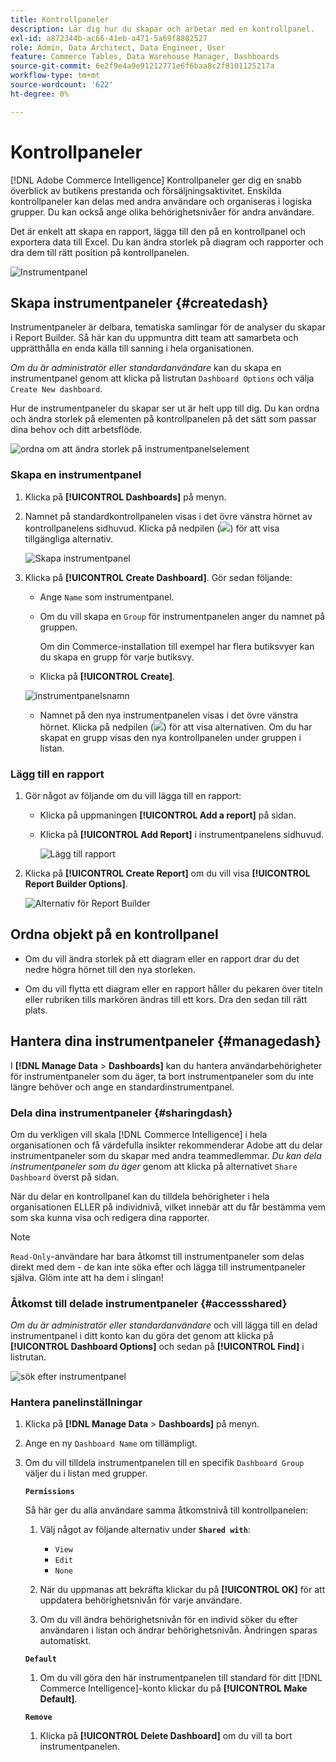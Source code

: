 ```yaml
---
title: Kontrollpaneler
description: Lär dig hur du skapar och arbetar med en kontrollpanel.
exl-id: a872344b-ac66-41eb-a471-5a69f8802527
role: Admin, Data Architect, Data Engineer, User
feature: Commerce Tables, Data Warehouse Manager, Dashboards
source-git-commit: 6e2f9e4a9e91212771e6f6baa8c2f8101125217a
workflow-type: tm+mt
source-wordcount: '622'
ht-degree: 0%

---
```


# Kontrollpaneler

[!DNL Adobe Commerce Intelligence] Kontrollpaneler ger dig en snabb överblick av butikens prestanda och försäljningsaktivitet. Enskilda kontrollpaneler kan delas med andra användare och organiseras i logiska grupper. Du kan också ange olika behörighetsnivåer för andra användare.

Det är enkelt att skapa en rapport, lägga till den på en kontrollpanel och exportera data till Excel. Du kan ändra storlek på diagram och rapporter och dra dem till rätt position på kontrollpanelen.

![Instrumentpanel](../../assets/magento-bi-report-builder-revenue-by-products-formula-report-holiday-sales-dashboard.png)

## Skapa instrumentpaneler {#createdash}

Instrumentpaneler är delbara, tematiska samlingar för de analyser du skapar i Report Builder. Så här kan du uppmuntra ditt team att samarbeta och upprätthålla en enda källa till sanning i hela organisationen.

*Om du är administratör eller standardanvändare* kan du skapa en instrumentpanel genom att klicka på listrutan `Dashboard Options` och välja `Create New dashboard`.

Hur de instrumentpaneler du skapar ser ut är helt upp till dig. Du kan ordna och ändra storlek på elementen på kontrollpanelen på det sätt som passar dina behov och ditt arbetsflöde.

![ordna om att ändra storlek på instrumentpanelselement](../../assets/arrange_resize_dashboard_element.gif)

### Skapa en instrumentpanel

1. Klicka på **[!UICONTROL Dashboards]** på menyn.

1. Namnet på standardkontrollpanelen visas i det övre vänstra hörnet av kontrollpanelens sidhuvud. Klicka på nedpilen (![](../../assets/magento-bi-btn-down.png)) för att visa tillgängliga alternativ.

   ![Skapa instrumentpanel](../../assets/magento-bi-dashboard-create.png)

1. Klicka på **[!UICONTROL Create Dashboard]**. Gör sedan följande:

   * Ange `Name` som instrumentpanel.

   * Om du vill skapa en `Group` för instrumentpanelen anger du namnet på gruppen.

     Om din Commerce-installation till exempel har flera butiksvyer kan du skapa en grupp för varje butiksvy.

   * Klicka på **[!UICONTROL Create]**.

   ![instrumentpanelsnamn](../../assets/magento-bi-dashboard-create-name.png)

   * Namnet på den nya instrumentpanelen visas i det övre vänstra hörnet. Klicka på nedpilen (![](../../assets/magento-bi-btn-down.png)) för att visa alternativen. Om du har skapat en grupp visas den nya kontrollpanelen under gruppen i listan.

### Lägg till en rapport

1. Gör något av följande om du vill lägga till en rapport:

   * Klicka på uppmaningen **[!UICONTROL Add a report]** på sidan.

   * Klicka på **[!UICONTROL Add Report]** i instrumentpanelens sidhuvud.

     ![Lägg till rapport](../../assets/magento-bi-dashboard-create-add-report.png)

1. Klicka på **[!UICONTROL Create Report]** om du vill visa **[!UICONTROL Report Builder Options]**.

   ![Alternativ för Report Builder](../../assets/magento-bi-report-builder.png)

## Ordna objekt på en kontrollpanel

* Om du vill ändra storlek på ett diagram eller en rapport drar du det nedre högra hörnet till den nya storleken.

* Om du vill flytta ett diagram eller en rapport håller du pekaren över titeln eller rubriken tills markören ändras till ett kors. Dra den sedan till rätt plats.

## Hantera dina instrumentpaneler {#managedash}

I **[!DNL Manage Data** > **Dashboards]** kan du hantera användarbehörigheter för instrumentpaneler som du äger, ta bort instrumentpaneler som du inte längre behöver och ange en standardinstrumentpanel.

### Dela dina instrumentpaneler {#sharingdash}

Om du verkligen vill skala [!DNL Commerce Intelligence] i hela organisationen och få värdefulla insikter rekommenderar Adobe att du delar instrumentpaneler som du skapar med andra teammedlemmar. *Du kan dela instrumentpaneler som du äger* genom att klicka på alternativet `Share Dashboard` överst på sidan.

När du delar en kontrollpanel kan du tilldela behörigheter i hela organisationen ELLER på individnivå, vilket innebär att du får bestämma vem som ska kunna visa och redigera dina rapporter.

>[!NOTE]
>
>`Read-Only`-användare har bara åtkomst till instrumentpaneler som delas direkt med dem - de kan inte söka efter och lägga till instrumentpaneler själva. Glöm inte att ha dem i slingan!

### Åtkomst till delade instrumentpaneler {#accessshared}

*Om du är administratör eller standardanvändare* och vill lägga till en delad instrumentpanel i ditt konto kan du göra det genom att klicka på **[!UICONTROL Dashboard Options]** och sedan på **[!UICONTROL Find]** i listrutan.

![sök efter instrumentpanel](../../assets/find_dashboard.png)<!--{: width="1000" height="535"}-->

### Hantera panelinställningar

1. Klicka på **[!DNL Manage Data** > **Dashboards]** på menyn.

1. Ange en ny `Dashboard Name` om tillämpligt.

1. Om du vill tilldela instrumentpanelen till en specifik `Dashboard Group` väljer du i listan med grupper.

   **`Permissions`**

   Så här ger du alla användare samma åtkomstnivå till kontrollpanelen:

   1. Välj något av följande alternativ under **`Shared with`**:

      * `View`
      * `Edit`
      * `None`

   1. När du uppmanas att bekräfta klickar du på **[!UICONTROL OK]** för att uppdatera behörighetsnivån för varje användare.

   1. Om du vill ändra behörighetsnivån för en individ söker du efter användaren i listan och ändrar behörighetsnivån. Ändringen sparas automatiskt.

   **`Default`**

   1. Om du vill göra den här instrumentpanelen till standard för ditt [!DNL Commerce Intelligence]-konto klickar du på **[!UICONTROL Make Default]**.

   **`Remove`**

   1. Klicka på **[!UICONTROL Delete Dashboard]** om du vill ta bort instrumentpanelen.
